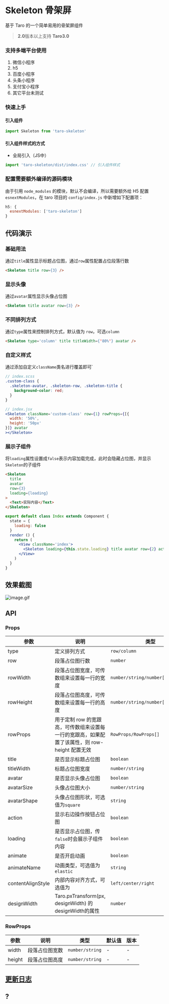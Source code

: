 # Skeleton 骨架屏
基于 Taro 的一个简单易用的骨架屏组件

> **2.0**版本以上支持 **Taro3.0**
### 支持多端平台使用 
1. 微信小程序
2. h5
3. 百度小程序
4. 头条小程序
5. 支付宝小程序
6. 其它平台未测试

### 快速上手
#### 引入组件

``` javascript
import Skeleton from 'taro-skeleton'
```
#### 引入组件样式的方式
* 全局引入（JS中）
``` js
import 'taro-skeleton/dist/index.css' // 引入组件样式
```

### 配置需要额外编译的源码模块
由于引用 `node_modules` 的模块，默认不会编译，所以需要额外给 H5 配置 `esnextModules`，在 taro 项目的 `config/index.js` 中新增如下配置项：
``` js
h5: {
  esnextModules: ['taro-skeleton']
}
```

## 代码演示

### 基础用法

通过`title`属性显示标题占位图，通过`row`属性配置占位段落行数

``` html
<Skeleton title row={3} />
```

### 显示头像

通过`avatar`属性显示头像占位图

``` html
<Skeleton title avatar row={3} />
```
### 不同排列方式
通过`type`属性来控制排列方式，默认值为 `row`，可选`column`
``` html
<Skeleton type='column' title titleWidth={'80%'} avatar />
```
### 自定义样式
通过添加自定义`className`类名进行覆盖即可`
``` scss
// index.scss
.custom-class { 
  .skeleton-avatar, .skeleton-row, .skeleton-title {
    background-color: red;
  }
}
```
``` jsx
// index.jsx
<Skeleton className='custom-class' row={1} rowProps={[{
  width: '50%',
  height: '50px'
}]} avatar
></Skeleton>
```

### 展示子组件

将`loading`属性设置成`false`表示内容加载完成，此时会隐藏占位图，并显示`Skeleton`的子组件

``` html
<Skeleton
  title
  avatar
  row={3}
  loading={loading}
>
  <Text>实际内容</Text>
</Skeleton>
```

```jsx
export default class Index extends Component {
  state = {
    loading: false
  }
  render () {
    return (
      <View className='index'>
        <Skeleton loading={this.state.loading} title avatar row={2} action></Skeleton>
      </View>
    )
  }
}
```

## 效果截图
![image.gif](https://img10.360buyimg.com/img/jfs/t1/60232/20/13975/296420/5db7e244E05a0d555/d7724d0dd3af11ec.gif)



## API

### Props

| 参数 | 说明 | 类型 | 默认值 | 版本 |
|------|------|------|------|------|
| type | 定义排列方式  | `row/column` | `row` | 1.0.12 |
| row | 段落占位图行数 | `number` | `0` | - |
| rowWidth | 段落占位图宽度，可传数组来设置每一行的宽度 | `number/string/number[]/string[]` | `100%` | - |
| rowHeight | 段落占位图高度，可传数组来设置每一行的高度 | `number/string/number[]/string[]` | `24` | 1.0.7 |
| rowProps | 用于定制 row 的宽跟高，可传数组来设置每一行的宽跟高，如果配置了该属性，则 row-height 配置无效 | `RowProps/RowProps[]` | - | 1.0.7 |
| title | 是否显示标题占位图 | `boolean` | `false` | - |
| titleWidth | 标题占位图宽度 | `number/string` | `40%` | - |
| avatar | 是否显示头像占位图 | `boolean` | `false` | - |
| avatarSize | 头像占位图大小 | `number/string` | `90` | - |
| avatarShape | 头像占位图形状，可选值为`square` | `string` | `round` | - |
| action | 显示右边操作按钮占位图 | `boolean` | `false` | - |
| loading | 是否显示占位图，传`false`时会展示子组件内容 | `boolean` | `true` | - 
| animate | 是否开启动画 | `boolean` | `true` | - |
| animateName | 动画类型，可选值为`elastic` | `string` | `blink` | 1.3.9 |
| contentAlignStyle | 内部内容对齐方式，可选值为 | `left/center/right` | `center` | 1.4.0
| designWidth |Taro.pxTransform(px, designWidth) 的designWidth的属性| `number` | `750` | 2.0.0 |
### RowProps

| 参数 | 说明 | 类型 | 默认值 | 版本 |
|------|------|------|------|------|
| width | 段落占位图宽数 | `number/string` | - | - |
| height | 段落占位图高度 | `number/string` | - | - |

## [更新日志](https://github.com/lentoo/taro-skeleton/blob/master/CHANGELOG.md)
## ? 
